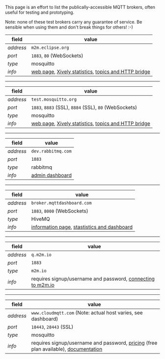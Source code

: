 This page is an effort to list the publically-accessible MQTT brokers, often useful for testing and prototyping.

Note: none of these test brokers carry any guarantee of service. Be sensible when using them and don't break things for others! :-)

field | value
------|------
_address_ | `m2m.eclipse.org`
_port_ | `1883`, `80` (WebSockets)
_type_ | mosquitto
_info_ | [web page](http://m2m.eclipse.org/sandbox.html), [Xively statistics](https://xively.com/feeds/59871), [topics and HTTP bridge](http://eclipse.mqttbridge.com)

***

field | value
------|------
_address_ | `test.mosquitto.org`
_port_ | `1883`, `8883` (SSL), `8884` (SSL), `80` (WebSockets)
_type_ | mosquitto
_info_ | [web page](http://test.mosquitto.org), [Xively statistics](https://xively.com/feeds/43810), [topics and HTTP bridge](http://test-mosquitto.heroku.com)

***

field | value
------|------
_address_ | `dev.rabbitmq.com` 
_port_ | `1883` 
_type_ | rabbitmq 
_info_ | [admin dashboard](http://dev.rabbitmq.com)

***

field | value
------|------
_address_ | `broker.mqttdashboard.com` 
_port_ | `1883`, `8000` (WebSockets) 
_type_ | HiveMQ 
_info_ | [information page](http://www.mqtt-dashboard.com/info/broker), [stastistics and dashboard](http://www.mqtt-dashboard.com/dashboard)

***

field | value
------|------
_address_ | `q.m2m.io` 
_port_ | `1883` 
_type_ | `m2m.io`
_info_ | requires signup/username and password, [connecting to m2m.io](http://help.m2m.io/entries/21577233-connecting-to-m2m-io)

***

field | value
------|------
_address_ | `www.cloudmqtt.com` (Note: actual host varies, see dashboard)
_port_ | `18443`, `28443` (SSL)
_type_ | mosquitto
_info_ | requires signup/username and password, [pricing](http://www.cloudmqtt.com/plans.html) (free plan available), [documentation](http://www.cloudmqtt.com/docs.html)

